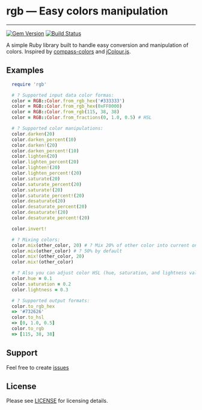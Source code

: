 # rgb — Easy colors manipulation

------------------------
[![Gem Version](https://badge.fury.io/rb/rgb.svg)](http://badge.fury.io/rb/rgb)
[![Build Status](https://travis-ci.org/plashchynski/rgb.svg?branch=master)](https://travis-ci.org/plashchynski/rgb)

A simple Ruby library built to handle easy conversion and manipulation of colors. Inspired by [compass-colors](https://github.com/chriseppstein/compass-colors) and [jColour.js](https://github.com/lingo/jcolour).

## Examples

```ruby
  require 'rgb'

  # ? Supported input data color formas:
  color = RGB::Color.from_rgb_hex('#333333')
  color = RGB::Color.from_rgb_hex(0xFF0000)
  color = RGB::Color.from_rgb(115, 38, 38)
  color = RGB::Color.from_fractions(0, 1.0, 0.5) # HSL

  # ? Supported color manipulations:
  color.darken(20)
  color.darken_percent(10)
  color.darken!(20)
  color.darken_percent!(10)
  color.lighten(20)
  color.lighten_percent(20)
  color.lighten!(20)
  color.lighten_percent!(20)
  color.saturate(20)
  color.saturate_percent(20)
  color.saturate!(20)
  color.saturate_percent!(20)
  color.desaturate(20)
  color.desaturate_percent(20)
  color.desaturate!(20)
  color.desaturate_percent!(20)

  color.invert!

  # ? Mixing colors:
  color.mix(other_color, 20) # ? Mix 20% of other color into current one
  color.mix(other_color) # ? 50% by default
  color.mix!(other_color, 20)
  color.mix!(other_color)

  # ? Also you can adjust color HSL (hue, saturation, and lightness values) manually:
  color.hue = 0.1
  color.saturation = 0.2
  color.lightness = 0.3

  # ? Supported output formats:
  color.to_rgb_hex
  => '#732626'
  color.to_hsl
  => [0, 1.0, 0.5]
  color.to_rgb
  => [115, 38, 38]
```

## Support

Feel free to create [issues](https://github.com/plashchynski/rgb/issues)

## License

Please see [LICENSE](https://github.com/plashchynski/rgb/blob/master/LICENSE) for licensing details.
